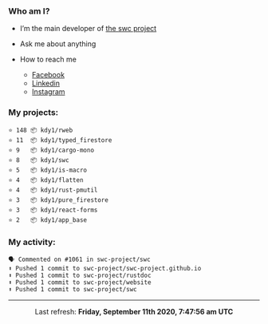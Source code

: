 ### Who am I?

- I’m the main developer of [the swc project](https://github.com/swc-project/swc)

- Ask me about anything

- How to reach me
  - [Facebook](https://www.facebook.com/profile.php?id=100024888122318)
  - [Linkedin](https://www.linkedin.com/in/kdy1/)
  - [Instagram](https://www.instagram.com/kdy1123/)

### My projects:

```
⭐️ 148 📦 kdy1/rweb
⭐️ 11  📦 kdy1/typed_firestore
⭐️ 9   📦 kdy1/cargo-mono
⭐️ 8   📦 kdy1/swc
⭐️ 5   📦 kdy1/is-macro
⭐️ 4   📦 kdy1/flatten
⭐️ 4   📦 kdy1/rust-pmutil
⭐️ 3   📦 kdy1/pure_firestore
⭐️ 3   📦 kdy1/react-forms
⭐️ 2   📦 kdy1/app_base
```

### My activity:

```
🗣 Commented on #1061 in swc-project/swc
⬆️ Pushed 1 commit to swc-project/swc-project.github.io
⬆️ Pushed 1 commit to swc-project/rustdoc
⬆️ Pushed 1 commit to swc-project/website
⬆️ Pushed 1 commit to swc-project/swc
```

------------
<p align="center">Last refresh: <b>Friday, September 11th 2020, 7:47:56 am UTC</b></p>